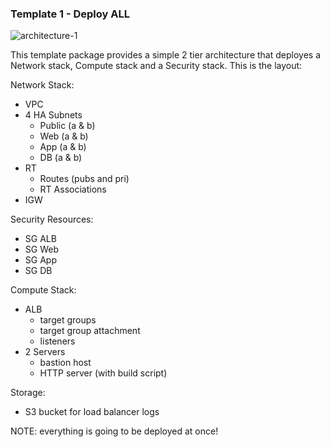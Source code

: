 ### Template 1 - Deploy ALL

![architecture-1](https://s3.amazonaws.com/personal-website-assets/Projects/template-1.png)

This template package provides a simple 2 tier architecture that deployes a Network stack, Compute stack and a Security stack. This is the layout:

Network Stack:
- VPC
- 4 HA Subnets
  - Public (a & b)
  - Web (a & b)
  - App (a & b)
  - DB (a & b)
- RT
  - Routes (pubs and pri)
  - RT Associations
- IGW

Security Resources:
- SG ALB
- SG Web
- SG App
- SG DB

Compute Stack:
- ALB
  - target groups
  - target group attachment
  - listeners
- 2 Servers
  - bastion host
  - HTTP server (with build script)

Storage:
- S3 bucket for load balancer logs

NOTE: everything is going to be deployed at once!